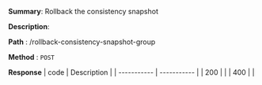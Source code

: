 **Summary**: Rollback the consistency snapshot

**Description**:

**Path** : /rollback-consistency-snapshot-group

**Method** : `POST`

**Response**
| code      | Description |
| ----------- | ----------- |
|  200   |       |
|  400   |       |

